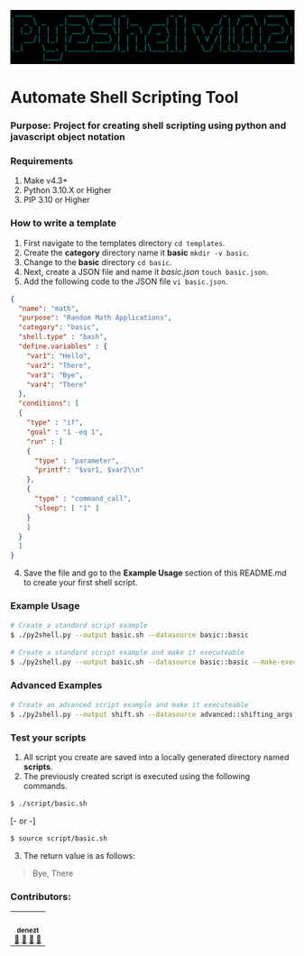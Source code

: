 <p align="center">
  <img src="img/logo.png" alt="Application Logo">
</p>

# Automate Shell Scripting Tool
### Purpose: Project for creating shell scripting using python and javascript object notation

### Requirements
1. Make v4.3+
2. Python 3.10.X or Higher
3. PIP 3.10 or Higher

### How to write a template
1. First navigate to the templates directory `cd templates`.
2. Create the **category** directory name it __basic__ `mkdir -v basic`.
3. Change to the __basic__ directory `cd basic`.
4. Next, create a JSON file and name it _basic.json_ `touch basic.json`.
5. Add the following code to the JSON file `vi basic.json`.
``` json
{
  "name": "math",
  "purpose": "Random Math Applications",
  "category": "basic",    
  "shell.type" : "bash",
  "define.variables" : {
    "var1": "Hello",
    "var2": "There",
    "var3": "Bye",
    "var4": "There"
  },
  "conditions": [
  {
    "type" : "if",
    "goal" : "1 -eq 1",
    "run" : [
    {
      "type" : "parameter",
      "printf": "$var1, $var2\\n"
    },
    {
      "type" : "command_call",
      "sleep": [ "1" ]
    }
    ]
  }
  ]    
}
```
4. Save the file and go to the **Example Usage** section of this README.md to create your first shell script. 

### Example Usage
``` sh
# Create a standard script example
$ ./py2shell.py --output basic.sh --datasource basic::basic
```

``` sh
# Create a standard script example and make it executeable
$ ./py2shell.py --output basic.sh --datasource basic::basic --make-executable
```

### Advanced Examples
``` sh
# Create an advanced script example and make it executeable
$ ./py2shell.py --output shift.sh --datasource advanced::shifting_args --make-executable
```


### Test your scripts
1. All script you create are saved into a locally generated directory named **scripts**. 
2. The previously created script is executed using the following commands.
``` sh
$ ./script/basic.sh
```
[- or -]
``` sh
$ source script/basic.sh
```
3. The return value is as follows:
> Bye, There


### Contributors:
<table>
  <tbody>
    <tr>      
      <td align="center">
        <a href="https://github.com/denezt">
          <img src="https://avatars.githubusercontent.com/u/635974?v=4?s=100" width="100px;" alt=""/><br />
          <sub><b>denezt</b></sub>
        </a><br />
        <a href="#question-denezt" title="Answering Questions">💬</a>
        <a href="https://github.com/denezt/automate-shell-scripting/commits?author=denezt" title="Documentation">📖</a>
        <a href="https://github.com/denezt/automate-shell-scripting/pulls?q=is%3Apr+reviewed-by%3Adenezt" title="Reviewed Pull Requests">👀</a>
        <a href="#talk-denezt" title="Talks">📢</a>
      </td>
    </tr>
  </tbody>
</table>


